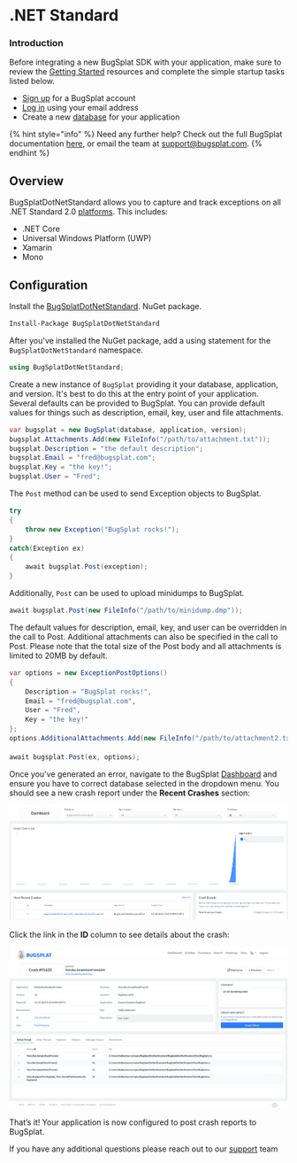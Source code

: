 # .NET Standard

### Introduction <a href="#intro" id="intro"></a>

Before integrating a new BugSplat SDK with your application, make sure to review the [Getting Started](../../) resources and complete the simple startup tasks listed below.

* [Sign up](https://app.bugsplat.com/v2/sign-up) for a BugSplat account
* [Log in](https://app.bugsplat.com/auth0/login) using your email address
* Create a new [database](https://app.bugsplat.com/v2/settings/company/databases) for your application

{% hint style="info" %}
Need any further help? Check out the full BugSplat documentation [here](../../../../), or email the team at [support@bugsplat.com](mailto:support@bugsplat.com).
{% endhint %}

## Overview

BugSplatDotNetStandard allows you to capture and track exceptions on all .NET Standard 2.0 [platforms](https://docs.microsoft.com/en-us/dotnet/standard/net-standard). This includes:

* .NET Core
* Universal Windows Platform (UWP)
* Xamarin
* Mono

## Configuration

Install the [BugSplatDotNetStandard](https://www.nuget.org/packages/BugSplatDotNetStandard/). NuGet package.

```bash
Install-Package BugSplatDotNetStandard
```

After you've installed the NuGet package, add a using statement for the `BugSplatDotNetStandard` namespace.

```csharp
using BugSplatDotNetStandard;
```

Create a new instance of `BugSplat` providing it your database, application, and version. It's best to do this at the entry point of your application. Several defaults can be provided to BugSplat. You can provide default values for things such as description, email, key, user and file attachments.

```csharp
var bugsplat = new BugSplat(database, application, version);
bugsplat.Attachments.Add(new FileInfo("/path/to/attachment.txt"));
bugsplat.Description = "the default description";
bugsplat.Email = "fred@bugsplat.com";
bugsplat.Key = "the key!";
bugsplat.User = "Fred";
```

The `Post` method can be used to send Exception objects to BugSplat.

```csharp
try
{
    throw new Exception("BugSplat rocks!");
}
catch(Exception ex)
{
    await bugsplat.Post(exception);
}
```

Additionally, `Post` can be used to upload minidumps to BugSplat.

```csharp
await bugsplat.Post(new FileInfo("/path/to/minidump.dmp"));
```

The default values for description, email, key, and user can be overridden in the call to Post. Additional attachments can also be specified in the call to Post. Please note that the total size of the Post body and all attachments is limited to 20MB by default.

```csharp
var options = new ExceptionPostOptions()
{
    Description = "BugSplat rocks!",
    Email = "fred@bugsplat.com",
    User = "Fred",
    Key = "the key!"
};
options.AdditionalAttachments.Add(new FileInfo("/path/to/attachment2.txt"));

await bugsplat.Post(ex, options);
```

Once you've generated an error, navigate to the BugSplat [Dashboard](https://app.bugsplat.com/v2/dashboard) and ensure you have to correct database selected in the dropdown menu. You should see a new crash report under the **Recent Crashes** section:

![BugSplat Dashboard](../../../../.gitbook/assets/dot-net-standard-dashboard.png)

Click the link in the **ID** column to see details about the crash:

![.NET Standard Crash](../../../../.gitbook/assets/dot-net-standard-crash.png)

That’s it! Your application is now configured to post crash reports to BugSplat.

If you have any additional questions please reach out to our [support](mailto:support@bugsplat.com) team
